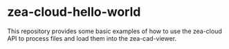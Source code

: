 # zea-cloud-hello-world

This repository provides some basic examples of how to use the zea-cloud API to process files and load them into the zea-cad-viewer.

